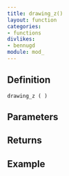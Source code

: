```yaml
---
title: drawing_z()
layout: function
categories:
- functions
divlikes:
- bennugd
module: mod_
---
```


## Definition

    drawing_z ( )

## Parameters

## Returns

## Example
